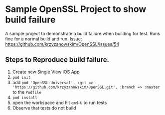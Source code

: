 # Sample OpenSSL Project to show build failure

A sample project to demonstrate a build failure when building for test. Runs fine for a normal build and run. Issue: https://github.com/krzyzanowskim/OpenSSL/issues/54

## Steps to Reproduce build failure.

1. Create new Single View iOS App
2. `pod init`
3. add `pod 'OpenSSL-Universal', :git => 'https://github.com/krzyzanowskim/OpenSSL.git', :branch => :master` to the `Podfile`
4. `pod install`
5. open the workspace and hit `cmd-U` to run tests
6. Observe that tests do not build
